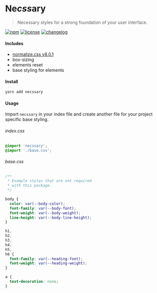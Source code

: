 # Ne*css*ary
> Necessary styles for a strong foundation of your user interface.

[![npm](https://img.shields.io/npm/v/necssary.svg)](https://www.npmjs.com/package/necssary)
[![license](https://img.shields.io/badge/license-MIT-green)](LICENSE)
[![changelog](https://img.shields.io/badge/changelog-md-blue)](CHANGELOG.md)


#### Includes
- [normalize.css v8.0.1](https://github.com/necolas/normalize.css)
- box-sizing
- elements reset
- base styling for elements

#### Install
```sh
yarn add necssary
```

#### Usage
Import `necssary` in your index file and create another file for your project specific base styling.

###### index.css
```css
@import 'necssary';
@import './base.css';
```

###### base.css
```css
/**
 * Example styles that are not required 
 * with this package. 
 */

body {
  color: var(--body-color);
  font-family: var(--body-font);
  font-weight: var(--body-weight);
  line-height: var(--body-line-height);
}

h1,
h2,
h3,
h4,
h5,
h6 {
  font-family: var(--heading-font);
  font-weight: var(--heading-weight);
}

a {
  text-decoration: none;
}

```
